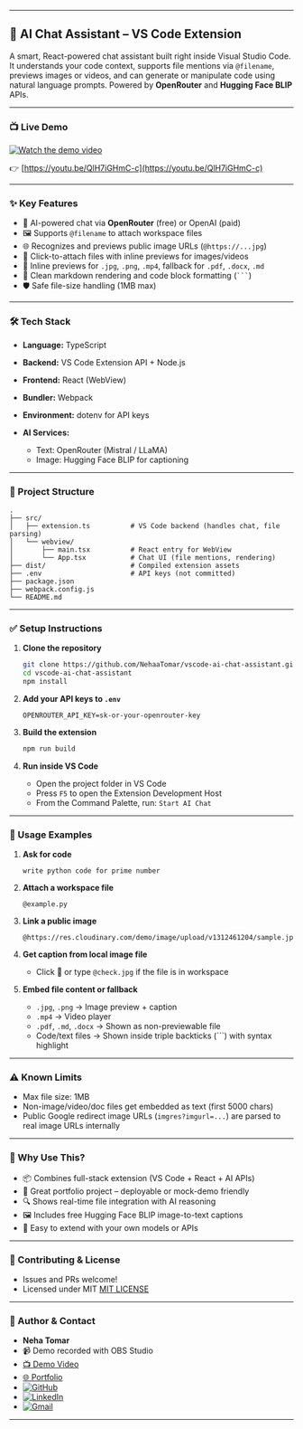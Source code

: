 

---

## 🧠 AI Chat Assistant – VS Code Extension

A smart, React-powered chat assistant built right inside Visual Studio Code. It understands your code context, supports file mentions via `@filename`, previews images or videos, and can generate or manipulate code using natural language prompts. Powered by **OpenRouter** and **Hugging Face BLIP** APIs.

---

### 📺 Live Demo 

[![Watch the demo video](https://img.youtube.com/vi/QlH7iGHmC-c/hqdefault.jpg)](https://youtu.be/QlH7iGHmC-c)

👉 [https://youtu.be/QlH7iGHmC-c](https://youtu.be/QlH7iGHmC-c)

---

### ✨ Key Features

* 🧠 AI-powered chat via **OpenRouter** (free) or OpenAI (paid)
* 🖼️ Supports `@filename` to attach workspace files
* 🌐 Recognizes and previews public image URLs (`@https://...jpg`)
* 📎 Click-to-attach files with inline previews for images/videos
* 📄 Inline previews for `.jpg`, `.png`, `.mp4`, fallback for `.pdf`, `.docx`, `.md`
* 💬 Clean markdown rendering and code block formatting (` ``` `)
* 🛡️ Safe file-size handling (1MB max)

---

### 🛠 Tech Stack

* **Language:** TypeScript
* **Backend:** VS Code Extension API + Node.js
* **Frontend:** React (WebView)
* **Bundler:** Webpack
* **Environment:** dotenv for API keys
* **AI Services:**

  * Text: OpenRouter (Mistral / LLaMA)
  * Image: Hugging Face BLIP for captioning

---

### 🔧 Project Structure

```
.
├── src/
│   ├── extension.ts          # VS Code backend (handles chat, file parsing)
│   └── webview/
│       ├── main.tsx          # React entry for WebView
│       └── App.tsx           # Chat UI (file mentions, rendering)
├── dist/                     # Compiled extension assets
├── .env                      # API keys (not committed)
├── package.json
├── webpack.config.js
└── README.md
```

---

### ✅ Setup Instructions

1. **Clone the repository**

   ```bash
   git clone https://github.com/NehaaTomar/vscode-ai-chat-assistant.git
   cd vscode-ai-chat-assistant
   npm install
   ```

2. **Add your API keys to `.env`**

   ```
   OPENROUTER_API_KEY=sk-or-your-openrouter-key
   ```

3. **Build the extension**

   ```bash
   npm run build
   ```

4. **Run inside VS Code**

   * Open the project folder in VS Code
   * Press `F5` to open the Extension Development Host
   * From the Command Palette, run: `Start AI Chat`

---

### 🧪 Usage Examples

1. **Ask for code**

   ```
   write python code for prime number
   ```

2. **Attach a workspace file**

   ```
   @example.py
   ```

3. **Link a public image**

   ```
   @https://res.cloudinary.com/demo/image/upload/v1312461204/sample.jpg
   ```

4. **Get caption from local image file**

   * Click 📎 or type `@check.jpg` if the file is in workspace

5. **Embed file content or fallback**

   * `.jpg`, `.png` → Image preview + caption
   * `.mp4` → Video player
   * `.pdf`, `.md`, `.docx` → Shown as non-previewable file
   * Code/text files → Shown inside triple backticks (\`\`\`) with syntax highlight

---

### ⚠️ Known Limits

* Max file size: 1MB
* Non-image/video/doc files get embedded as text (first 5000 chars)
* Public Google redirect image URLs (`imgres?imgurl=...`) are parsed to real image URLs internally

---

### 🎯 Why Use This?

* 📦 Combines full-stack extension (VS Code + React + AI APIs)
* 💼 Great portfolio project – deployable or mock-demo friendly
* 🔍 Shows real-time file integration with AI reasoning
* 🖼️ Includes free Hugging Face BLIP image-to-text captions
* 🔧 Easy to extend with your own models or APIs

---

### 🤝 Contributing & License

* Issues and PRs welcome!
* Licensed under MIT
  [MIT LICENSE](LICENSE)

---

### 🙋 Author & Contact

* **Neha Tomar**
* 📹 Demo recorded with OBS Studio
* [📺 Demo Video](https://youtu.be/lHGqj5WR-0I)
* [🌐 Portfolio](https://inspiring-palmier-dd7dd4.netlify.app/)
* [![GitHub](https://img.shields.io/badge/GitHub-NehaaTomar-black?style=for-the-badge\&logo=github)](https://github.com/NehaaTomar)
* [![LinkedIn](https://img.shields.io/badge/LinkedIn-Follow-blue?style=for-the-badge\&logo=linkedin)](https://www.linkedin.com/in/neha-tomar-52b212224)
* [![Gmail](https://img.shields.io/badge/Gmail-MailMe-red?style=for-the-badge\&logo=gmail)](mailto:nehatomar349@gmail.com)

---


